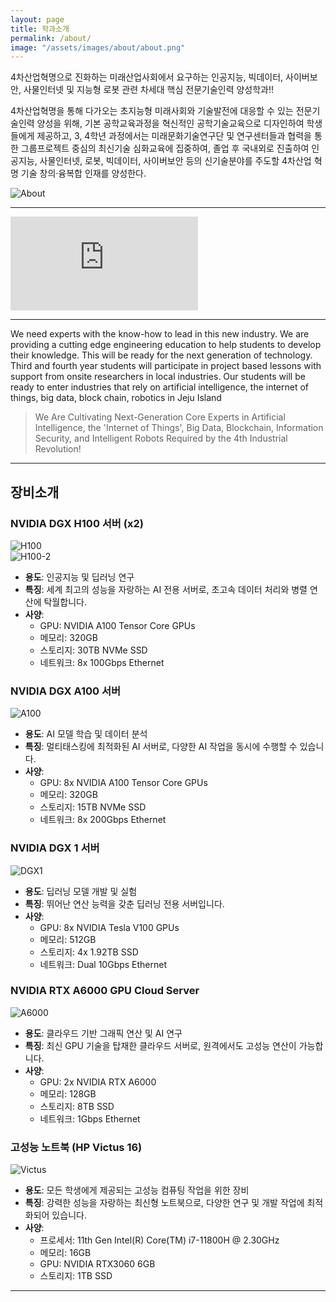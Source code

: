 ```yaml
---
layout: page
title: 학과소개
permalink: /about/
image: "/assets/images/about/about.png"
---
```


4차산업혁명으로 진화하는 미래산업사회에서 요구하는 인공지능,
빅데이터, 사이버보안, 사물인터넷 및 지능형 로봇 관련 차세대
핵심 전문기술인력 양성학과!!

4차산업혁명을 통해 다가오는 초지능형 미래사회와 기술발전에 대응할 수 있는 전문기술인력 양성을 위해, 기본 공학교육과정을 혁신적인 공학기술교육으로 디자인하여 학생들에게 제공하고, 3, 4학년 과정에서는 미래문화기술연구단 및 연구센터들과 협력을 통한 그룹프로젝트 중심의 최신기술 심화교육에 집중하여, 졸업 후 국내외로 진출하여 인공지능, 사물인터넷, 로봇, 빅데이터, 사이버보안 등의 신기술분야를 주도할 4차산업 혁명 기술 창의·융복합 인재를 양성한다.

<div class="gallery-box">
  <div class="gallery">
    <img src="/assets/images/about/sub01.jpg" loading="lazy" alt="About">
  </div>
</div>

---

<p><iframe src="https://www.youtube.com/embed/8c9910JKf34" loading="lazy" frameborder="0" allowfullscreen></iframe></p>

---

We need experts with the know-how to lead in this new industry. We are providing a cutting edge engineering education to help students to develop their knowledge. This will be ready for the next generation of technology. Third and fourth year students will participate in project based lessons with support from onsite researchers in local industries. Our students will be ready to enter industries that rely on artificial intelligence, the internet of things, big data, block chain, robotics in Jeju Island

> We Are Cultivating Next-Generation Core Experts in Artificial Intelligence, the 'Internet of Things', Big Data, Blockchain, Information Security, and Intelligent Robots Required by the 4th Industrial Revolution!

---

## 장비소개

### NVIDIA DGX H100 서버 (x2)

<div class="gallery-box">
  <div class="gallery">
    <img src="/assets/images/about/dgx-h100.jpeg" loading="lazy" alt="H100">
  </div>
  <div class="gallery">
    <img src="/assets/images/about/dgx-h100-2.jpeg" loading="lazy" alt="H100-2">
  </div>
</div>

- **용도**: 인공지능 및 딥러닝 연구
- **특징**: 세계 최고의 성능을 자랑하는 AI 전용 서버로, 초고속 데이터 처리와 병렬 연산에 탁월합니다.
- **사양**:
  - GPU: NVIDIA A100 Tensor Core GPUs
  - 메모리: 320GB
  - 스토리지: 30TB NVMe SSD
  - 네트워크: 8x 100Gbps Ethernet
<!-- - **가격**: 약 5억 원 -->

### NVIDIA DGX A100 서버

<div class="gallery-box">
  <div class="gallery">
    <img src="/assets/images/about/dgx-a100.jpeg" loading="lazy" alt="A100">
  </div>
</div>

- **용도**: AI 모델 학습 및 데이터 분석
- **특징**: 멀티태스킹에 최적화된 AI 서버로, 다양한 AI 작업을 동시에 수행할 수 있습니다.
- **사양**:
  - GPU: 8x NVIDIA A100 Tensor Core GPUs
  - 메모리: 320GB
  - 스토리지: 15TB NVMe SSD
  - 네트워크: 8x 200Gbps Ethernet
<!-- - **가격**: 약 3억 원 -->

### NVIDIA DGX 1 서버

<div class="gallery-box">
  <div class="gallery">
    <img src="/assets/images/about/dgx-1.jpeg" loading="lazy" alt="DGX1">
  </div>  
</div>

- **용도**: 딥러닝 모델 개발 및 실험
- **특징**: 뛰어난 연산 능력을 갖춘 딥러닝 전용 서버입니다.
- **사양**:
  - GPU: 8x NVIDIA Tesla V100 GPUs
  - 메모리: 512GB
  - 스토리지: 4x 1.92TB SSD
  - 네트워크: Dual 10Gbps Ethernet
<!-- - **가격**: 약 1억 원 -->

### NVIDIA RTX A6000 GPU Cloud Server

<div class="gallery-box">
  <div class="gallery">
    <img src="/assets/images/about/Server_image.jpg" loading="lazy" alt="A6000">
  </div>
</div>

- **용도**: 클라우드 기반 그래픽 연산 및 AI 연구
- **특징**: 최신 GPU 기술을 탑재한 클라우드 서버로, 원격에서도 고성능 연산이 가능합니다.
- **사양**:
  - GPU: 2x NVIDIA RTX A6000
  - 메모리: 128GB
  - 스토리지: 8TB SSD
  - 네트워크: 1Gbps Ethernet
<!-- - **가격**: 약 2천만 원 -->

### 고성능 노트북 (HP Victus 16)

<div class="gallery-box">
  <div class="gallery">
    <img src="/assets/images/about/victus.jpg" loading="lazy" alt="Victus">
  </div>
</div>

- **용도**: 모든 학생에게 제공되는 고성능 컴퓨팅 작업을 위한 장비
- **특징**: 강력한 성능을 자랑하는 최신형 노트북으로, 다양한 연구 및 개발 작업에 최적화되어 있습니다.
- **사양**:
  - 프로세서: 11th Gen Intel(R) Core(TM) i7-11800H @ 2.30GHz
  - 메모리: 16GB
  - GPU: NVIDIA RTX3060 6GB
  - 스토리지: 1TB SSD
<!-- - **가격**: 약 200만 원 -->

---
